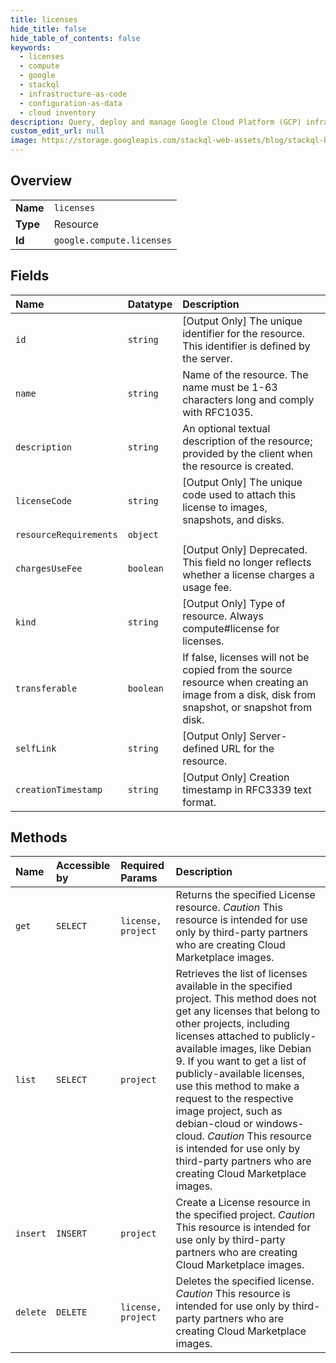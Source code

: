 ```yaml
---
title: licenses
hide_title: false
hide_table_of_contents: false
keywords:
  - licenses
  - compute
  - google    
  - stackql
  - infrastructure-as-code
  - configuration-as-data
  - cloud inventory
description: Query, deploy and manage Google Cloud Platform (GCP) infrastructure and resources using SQL
custom_edit_url: null
image: https://storage.googleapis.com/stackql-web-assets/blog/stackql-blog-post-featured-image.png
---
```

  
    

## Overview
<table><tbody>
<tr><td><b>Name</b></td><td><code>licenses</code></td></tr>
<tr><td><b>Type</b></td><td>Resource</td></tr>
<tr><td><b>Id</b></td><td><code>google.compute.licenses</code></td></tr>
</tbody></table>

## Fields
| Name | Datatype | Description |
|:-----|:---------|:------------|
| `id` | `string` | [Output Only] The unique identifier for the resource. This identifier is defined by the server. |
| `name` | `string` | Name of the resource. The name must be 1-63 characters long and comply with RFC1035. |
| `description` | `string` | An optional textual description of the resource; provided by the client when the resource is created. |
| `licenseCode` | `string` | [Output Only] The unique code used to attach this license to images, snapshots, and disks. |
| `resourceRequirements` | `object` |  |
| `chargesUseFee` | `boolean` | [Output Only] Deprecated. This field no longer reflects whether a license charges a usage fee. |
| `kind` | `string` | [Output Only] Type of resource. Always compute#license for licenses. |
| `transferable` | `boolean` | If false, licenses will not be copied from the source resource when creating an image from a disk, disk from snapshot, or snapshot from disk. |
| `selfLink` | `string` | [Output Only] Server-defined URL for the resource. |
| `creationTimestamp` | `string` | [Output Only] Creation timestamp in RFC3339 text format. |
## Methods
| Name | Accessible by | Required Params | Description |
|:-----|:--------------|:----------------|:------------|
| `get` | `SELECT` | `license, project` | Returns the specified License resource. *Caution* This resource is intended for use only by third-party partners who are creating Cloud Marketplace images.  |
| `list` | `SELECT` | `project` | Retrieves the list of licenses available in the specified project. This method does not get any licenses that belong to other projects, including licenses attached to publicly-available images, like Debian 9. If you want to get a list of publicly-available licenses, use this method to make a request to the respective image project, such as debian-cloud or windows-cloud. *Caution* This resource is intended for use only by third-party partners who are creating Cloud Marketplace images.  |
| `insert` | `INSERT` | `project` | Create a License resource in the specified project. *Caution* This resource is intended for use only by third-party partners who are creating Cloud Marketplace images.  |
| `delete` | `DELETE` | `license, project` | Deletes the specified license. *Caution* This resource is intended for use only by third-party partners who are creating Cloud Marketplace images.  |
